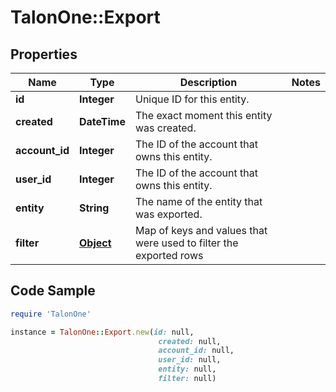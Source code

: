 # TalonOne::Export

## Properties

Name | Type | Description | Notes
------------ | ------------- | ------------- | -------------
**id** | **Integer** | Unique ID for this entity. | 
**created** | **DateTime** | The exact moment this entity was created. | 
**account_id** | **Integer** | The ID of the account that owns this entity. | 
**user_id** | **Integer** | The ID of the account that owns this entity. | 
**entity** | **String** | The name of the entity that was exported. | 
**filter** | [**Object**](.md) | Map of keys and values that were used to filter the exported rows | 

## Code Sample

```ruby
require 'TalonOne'

instance = TalonOne::Export.new(id: null,
                                 created: null,
                                 account_id: null,
                                 user_id: null,
                                 entity: null,
                                 filter: null)
```


